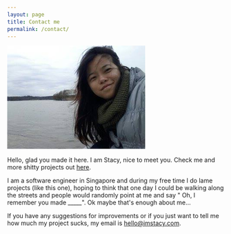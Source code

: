 ```yaml
---
layout: page
title: Contact me
permalink: /contact/
---
```


<img id="profile" src="/assets/stacy.jpg">

Hello, glad you made it here. I am Stacy, nice to meet you. Check me and more shitty projects out <a href="https://imstacy.com">here</a>.

I am a software engineer in Singapore and during my free time I do lame projects (like this one), hoping to think that one day I could be walking along the streets and people would randomly point at me and say " Oh, I remember you made _____". Ok maybe that's enough about me...

If you have any suggestions for improvements or if you just want to tell me how much my project sucks, my email is <a href="hello@imstacy.com">hello@imstacy.com</a>.